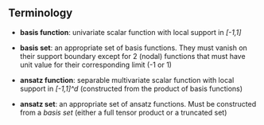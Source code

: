## Terminology

- **basis function**: univariate scalar function with local support in *[-1,1]*

- **basis set**: an appropriate set of basis functions. They must vanish on their support boundary except for 2 (nodal) functions that must have unit value for their corresponding limit (-1 or 1)

- **ansatz function**: separable multivariate scalar function with local support in *[-1,1]^d* (constructed from the product of basis functions)

- **ansatz set**: an appropriate set of ansatz functions. Must be constructed from a *basis set* (either a full tensor product or a truncated set)
